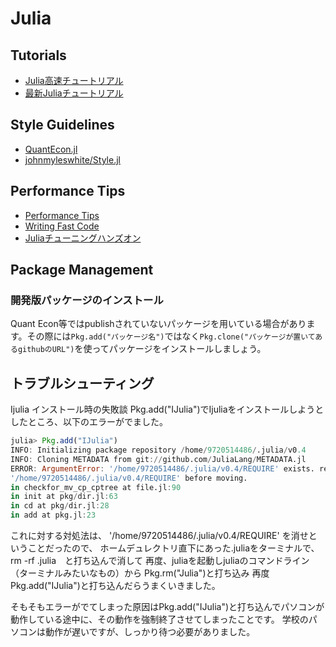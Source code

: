 # Julia

## Tutorials

* [Julia高速チュートリアル](https://github.com/bicycle1885/Julia-Tutorial)
* [最新Juliaチュートリアル](http://nbviewer.jupyter.org/github/bicycle1885/JuliaTokyo7/blob/master/最新Juliaチュートリアル.ipynb)


## Style Guidelines

* [QuantEcon.jl](https://github.com/QuantEcon/QuantEcon.jl/blob/sl/styleguide/docs/style_guide.md)
* [johnmyleswhite/Style.jl](https://github.com/johnmyleswhite/Style.jl)


## Performance Tips

* [Performance Tips](http://docs.julialang.org/en/stable/manual/performance-tips/)
* [Writing Fast Code](http://quant-econ.net/jl/types_methods.html#writing-fast-code)
* [Juliaチューニングハンズオン](https://gist.github.com/bicycle1885/626f59ff9e0375573470)

## Package Management
### 開発版パッケージのインストール
Quant Econ等ではpublishされていないパッケージを用いている場合があります。その際には`Pkg.add("パッケージ名")`ではなく`Pkg.clone("パッケージが置いてあるgithubのURL")`を使ってパッケージをインストールしましょう。


## トラブルシューティング

Ijulia インストール時の失敗談
Pkg.add("IJulia")でIjuliaをインストールしようとしたところ、以下のエラーがでました。

```julia
julia> Pkg.add("IJulia")
INFO: Initializing package repository /home/9720514486/.julia/v0.4
INFO: Cloning METADATA from git://github.com/JuliaLang/METADATA.jl
ERROR: ArgumentError: '/home/9720514486/.julia/v0.4/REQUIRE' exists. remove_destination=true is required to remove 
'/home/9720514486/.julia/v0.4/REQUIRE' before moving.
in checkfor_mv_cp_cptree at file.jl:90
in init at pkg/dir.jl:63
in cd at pkg/dir.jl:28
in add at pkg.jl:23
```

これに対する対処法は、 '/home/9720514486/.julia/v0.4/REQUIRE' を消せということだったので、
ホームデュレクトリ直下にあった.juliaをターミナルで、　rm -rf .julia　と打ち込んで消して
再度、juliaを起動しjuliaのコマンドライン（ターミナルみたいなもの）から
Pkg.rm("Julia")と打ち込み
再度　Pkg.add("IJulia")と打ち込んだらうまくいきました。


そもそもエラーがでてしまった原因はPkg.add("IJulia")と打ち込んでパソコンが動作している途中に、その動作を強制終了させてしまったことです。
学校のパソコンは動作が遅いですが、しっかり待つ必要がありました。
